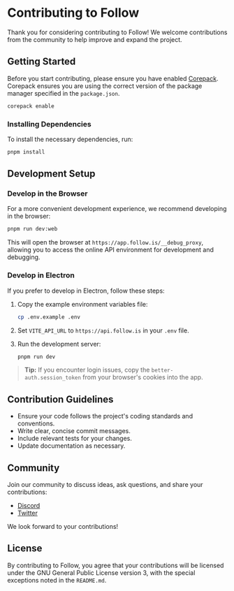 # Contributing to Follow

Thank you for considering contributing to Follow! We welcome contributions from the community to help improve and expand the project.

## Getting Started

Before you start contributing, please ensure you have enabled [Corepack](https://nodejs.org/api/corepack.html). Corepack ensures you are using the correct version of the package manager specified in the `package.json`.

```sh
corepack enable
```

### Installing Dependencies

To install the necessary dependencies, run:

```sh
pnpm install
```

## Development Setup

### Develop in the Browser

For a more convenient development experience, we recommend developing in the browser:

```sh
pnpm run dev:web
```

This will open the browser at `https://app.follow.is/__debug_proxy`, allowing you to access the online API environment for development and debugging.

### Develop in Electron

If you prefer to develop in Electron, follow these steps:

1. Copy the example environment variables file:

   ```sh
   cp .env.example .env
   ```

2. Set `VITE_API_URL` to `https://api.follow.is` in your `.env` file.

3. Run the development server:

   ```sh
   pnpm run dev
   ```

> **Tip:** If you encounter login issues, copy the `better-auth.session_token` from your browser's cookies into the app.

## Contribution Guidelines

- Ensure your code follows the project's coding standards and conventions.
- Write clear, concise commit messages.
- Include relevant tests for your changes.
- Update documentation as necessary.

## Community

Join our community to discuss ideas, ask questions, and share your contributions:

- [Discord](https://discord.gg/followapp)
- [Twitter](https://x.com/intent/follow?screen_name=follow_app_)

We look forward to your contributions!

## License

By contributing to Follow, you agree that your contributions will be licensed under the GNU General Public License version 3, with the special exceptions noted in the `README.md`.
